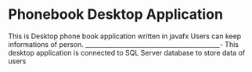 # Phonebook Desktop Application

This is Desktop phone book application written in  javafx
Users can keep informations of person.
___________________________________________-
This desktop application is connected to SQL Server database to store data of users
